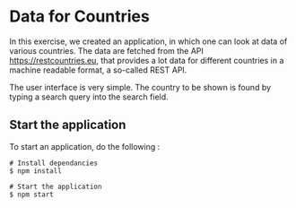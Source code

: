 # Data for Countries

In this exercise, we created an application, in which one can look at data of various countries. The data are fetched from the API https://restcountries.eu, that provides a lot data for different countries in a machine readable format, a so-called REST API.

The user interface is very simple. The country to be shown is found by typing a search query into the search field.

## Start the application

To start an application, do the following :

```
# Install dependancies
$ npm install

# Start the application
$ npm start
```
